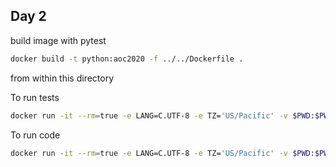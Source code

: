 ## Day 2

build image with pytest

```sh
docker build -t python:aoc2020 -f ../../Dockerfile .
```

from within this directory

To run tests

```sh
docker run -it --rm=true -e LANG=C.UTF-8 -e TZ='US/Pacific' -v $PWD:$PWD -w $PWD python:aoc2020 pytest
```

To run code
```sh
docker run -it --rm=true -e LANG=C.UTF-8 -e TZ='US/Pacific' -v $PWD:$PWD -w $PWD python:aoc2020 bash -c 'cat input/real.txt | ./password_philosophy.py'
```

